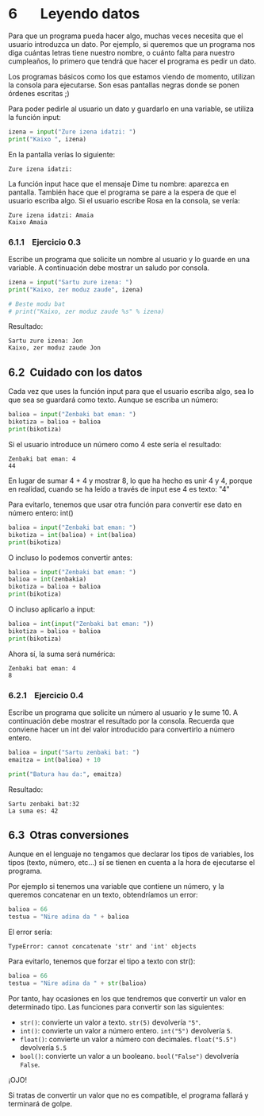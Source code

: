 6       Leyendo datos
=====================

Para que un programa pueda hacer algo, muchas veces necesita que el usuario introduzca un dato. Por ejemplo, si queremos que un programa nos diga cuántas letras tiene nuestro nombre, o cuánto falta para nuestro cumpleaños, lo primero que tendrá que hacer el programa es pedir un dato.

Los programas básicos como los que estamos viendo de momento, utilizan la consola para ejecutarse. Son esas pantallas negras donde se ponen órdenes escritas ;)

Para poder pedirle al usuario un dato y guardarlo en una variable, se utiliza la función input:

```Python
izena = input("Zure izena idatzi: ")
print("Kaixo ", izena)
```

En la pantalla verías lo siguiente:

```console
Zure izena idatzi:
```

La función input hace que el mensaje Dime tu nombre: aparezca en pantalla. También hace que el programa se pare a la espera de que el usuario escriba algo. Si el usuario escribe Rosa en la consola, se vería:

```console
Zure izena idatzi: Amaia
Kaixo Amaia
```

### 6.1.1    Ejercicio 0.3

Escribe un programa que solicite un nombre al usuario y lo guarde en una variable. A continuación debe mostrar un saludo por consola.

```Python
izena = input("Sartu zure izena: ")
print("Kaixo, zer moduz zaude", izena)

# Beste modu bat
# print("Kaixo, zer moduz zaude %s" % izena)
```

Resultado:

```console
Sartu zure izena: Jon
Kaixo, zer moduz zaude Jon
```

6.2  Cuidado con los datos
--------------------------

Cada vez que uses la función input para que el usuario escriba algo, sea lo que sea se guardará como texto. Aunque se escriba un número:

```Python
balioa = input("Zenbaki bat eman: ")
bikotiza = balioa + balioa
print(bikotiza)
```

Si el usuario introduce un número como 4 este sería el resultado:

```console
Zenbaki bat eman: 4
44
```

En lugar de sumar 4 + 4 y mostrar 8, lo que ha hecho es unir 4 y 4, porque en realidad, cuando se ha leído a través de input ese 4 es texto: "4"

Para evitarlo, tenemos que usar otra función para convertir ese dato en número entero: int()

```Python
balioa = input("Zenbaki bat eman: ")
bikotiza = int(balioa) + int(balioa)
print(bikotiza)
```

O incluso lo podemos convertir antes:

```Python
balioa = input("Zenbaki bat eman: ")
balioa = int(zenbakia)
bikotiza = balioa + balioa
print(bikotiza)
```

O incluso aplicarlo a input:

```Python
balioa = int(input("Zenbaki bat eman: "))
bikotiza = balioa + balioa
print(bikotiza)
```

Ahora sí, la suma será numérica:

```console
Zenbaki bat eman: 4
8
```

### 6.2.1    Ejercicio 0.4

Escribe un programa que solicite un número al usuario y le sume 10. A continuación debe mostrar el resultado por la consola. Recuerda que conviene hacer un int del valor introducido para convertirlo a número entero.

```Python
balioa = input("Sartu zenbaki bat: ")
emaitza = int(balioa) + 10

print("Batura hau da:", emaitza)
```

Resultado:

```console
Sartu zenbaki bat:32
La suma es: 42
```

6.3  Otras conversiones
-----------------------

Aunque en el lenguaje no tengamos que declarar los tipos de variables, los tipos (texto, número, etc...) sí se tienen en cuenta a la hora de ejecutarse el programa.

Por ejemplo si tenemos una variable que contiene un número, y la queremos concatenar en un texto, obtendríamos un error:

```Python
balioa = 66
testua = "Nire adina da " + balioa
```

El error sería:

```console
TypeError: cannot concatenate 'str' and 'int' objects
```

Para evitarlo, tenemos que forzar el tipo a texto con str():

```Python
balioa = 66
testua = "Nire adina da " + str(balioa)
```

Por tanto, hay ocasiones en los que tendremos que convertir un valor en determinado tipo. Las funciones para convertir son las siguientes:

*   `str()`: convierte un valor a texto. `str(5)` devolvería `"5"`.
*   `int()`: convierte un valor a número entero. `int("5")` devolvería `5`.
*   `float()`: convierte un valor a número con decimales. `float("5.5")` devolvería `5.5`
*   `bool()`: convierte un valor a un booleano. `bool("False")` devolvería `False`.

¡OJO!

Si tratas de convertir un valor que no es compatible, el programa fallará y terminará de golpe.